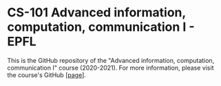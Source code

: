 # CS-101 Advanced information, computation, communication I - EPFL

This is the GitHub repository of the "Advanced information, computation, communication I" course (2020-2021).
For more information, please visit the course's GitHub [[page](https://lsir.github.io/AICC-I/)].